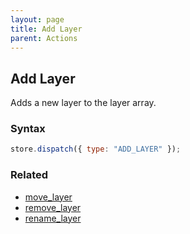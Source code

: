 ```yaml
---
layout: page
title: Add Layer
parent: Actions
---
```


## Add Layer

Adds a new layer to the layer array.

### Syntax

```js
store.dispatch({ type: "ADD_LAYER" });
```

### Related

- [move_layer](./move_layer.md)
- [remove_layer](./remove_layer.md)
- [rename_layer](./rename_layer.md)
